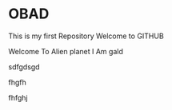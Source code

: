 # OBAD
This is my first Repository
Welcome to GITHUB





Welcome To Alien planet
I Am gald 






sdfgdsgd

fhgfh




fhfghj

